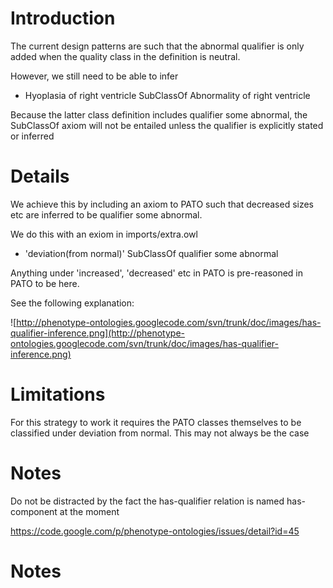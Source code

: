 # Introduction #

The current design patterns are such that the abnormal qualifier is only added when the quality class in the definition is neutral.

However, we still need to be able to infer

  * Hyoplasia of right ventricle SubClassOf Abnormality of right ventricle

Because the latter class definition includes qualifier some abnormal, the SubClassOf axiom will not be entailed unless the qualifier is explicitly stated or inferred


# Details #

We achieve this by including an axiom to PATO such that decreased sizes etc are inferred to be qualifier some abnormal.

We do this with an exiom in imports/extra.owl

  * 'deviation(from normal)' SubClassOf qualifier some abnormal

Anything under 'increased', 'decreased' etc in PATO is pre-reasoned in PATO to be here.

See the following explanation:

![http://phenotype-ontologies.googlecode.com/svn/trunk/doc/images/has-qualifier-inference.png](http://phenotype-ontologies.googlecode.com/svn/trunk/doc/images/has-qualifier-inference.png)

# Limitations #

For this strategy to work it requires the PATO classes themselves to be classified under deviation from normal. This may not always be the case

# Notes #

Do not be distracted by the fact the has-qualifier relation is named has-component at the moment

https://code.google.com/p/phenotype-ontologies/issues/detail?id=45

# Notes #